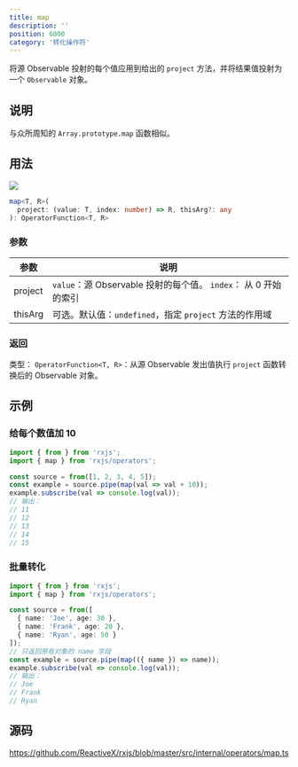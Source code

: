 ```yaml
---
title: map
description: ''
position: 6000
category: '转化操作符'
---
```


<alert>

将源 Observable 投射的每个值应用到给出的 `project` 方法，并将结果值投射为一个 `Observable` 对象。

</alert>

## 说明

与众所周知的 `Array.prototype.map` 函数相似。

## 用法

![](https://rxjs.dev/assets/images/marble-diagrams/map.png)

```ts
map<T, R>(
  project: (value: T, index: number) => R, thisArg?: any
): OperatorFunction<T, R>
```

### 参数

| 参数    | 说明                                                            |
| ------- | --------------------------------------------------------------- |
| project | `value`：源 Observable 投射的每个值。 `index`： 从 0 开始的索引 |
| thisArg | 可选。默认值：`undefined`，指定 `project` 方法的作用域          |

### 返回

类型： `OperatorFunction<T, R>`：从源 Observable 发出值执行 `project` 函数转换后的 Observable 对象。

## 示例

### 给每个数值加 10

```ts
import { from } from 'rxjs';
import { map } from 'rxjs/operators';

const source = from([1, 2, 3, 4, 5]);
const example = source.pipe(map(val => val + 10));
example.subscribe(val => console.log(val));
// 输出：
// 11
// 12
// 13
// 14
// 15
```

### 批量转化

```ts
import { from } from 'rxjs';
import { map } from 'rxjs/operators';

const source = from([
  { name: 'Joe', age: 30 },
  { name: 'Frank', age: 20 },
  { name: 'Ryan', age: 50 }
]);
// 只返回原有对象的 name 字段
const example = source.pipe(map(({ name }) => name));
example.subscribe(val => console.log(val));
// 输出：
// Joe
// Frank
// Ryan
```

## 源码

<https://github.com/ReactiveX/rxjs/blob/master/src/internal/operators/map.ts>
